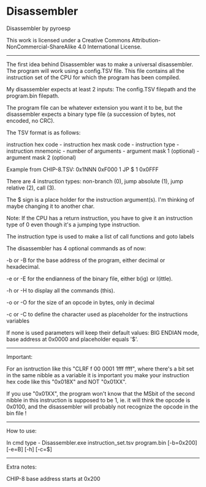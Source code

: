 Disassembler
============

Disassembler
  by pyroesp

This work is licensed under a Creative Commons Attribution-NonCommercial-ShareAlike 4.0 International License.

-------

The first idea behind Disassembler was to make a universal disassembler.
The program will work using a config.TSV file. This file contains all the instruction set of the CPU for which the program has been compiled.

My disassembler expects at least 2 inputs: The config.TSV filepath and the program.bin filepath.

The program file can be whatever extension you want it to be, but the disassembler expects a binary type file (a succession of bytes, not encoded, no CRC).

The TSV format is as follows:

instruction hex code - instruction hex mask code - instruction type - instruction mnemonic - number of arguments - argument mask 1 (optional) - argument mask 2 (optional)

Example from CHIP-8.TSV:  0x1NNN	0xF000	1	JP $	1	0x0FFF

There are 4 instruction types: non-branch (0), jump absolute (1), jump relative (2), call (3).

The $ sign is a place holder for the instruction argument(s). I'm thinking of maybe changing it to another char.

Note: If the CPU has a return instruction, you have to give it an instruction type of 0 even though it's a jumping type instruction.

The instruction type is used to make a list of call functions and goto labels

The disassembler has 4 optional commands as of now: 

-b or -B for the base address of the program, either decimal or hexadecimal.

-e or -E for the endianness of the binary file, either b(ig) or l(ittle).

-h or -H to display all the commands (this).

-o or -O for the size of an opcode in bytes, only in decimal

-c or -C to define the character used as placeholder for the instructions variables

If none is used parameters will keep their default values: BIG ENDIAN mode, base address at 0x0000 and placeholder equals '$'.

--------

Important:

For an isntruction like this "CLRF f	00 0001 1fff ffff", where there's a bit set in the same nibble as a variable it is important you make your instruction hex code like this "0x018X" and NOT "0x01XX".

If you use "0x01XX", the program won't know that the MSbit of the second nibble in this instruction is supposed to be 1, ie. it will think the opcode is 0x0100, and the disassembler will probably not recognize the opcode in the bin file !

--------

How to use:

In cmd type - Disassembler.exe instruction_set.tsv program.bin [-b=0x200] [-e=B] [-h] [-c=$]

--------

Extra notes:

CHIP-8 base address starts at 0x200
